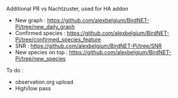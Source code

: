Additional PR vs Nachtzuster, used for HA addon
- New graph : https://github.com/alexbelgium/BirdNET-Pi/tree/new_daily_graph
- Confirmed species : https://github.com/alexbelgium/BirdNET-Pi/tree/confirmed_species_feature
- SNR : https://github.com/alexbelgium/BirdNET-Pi/tree/SNR
- New species on top : https://github.com/alexbelgium/BirdNET-Pi/tree/new_species

To do :
- observation.org upload
- High/low pass
